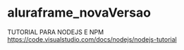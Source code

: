 # aluraframe_novaVersao

TUTORIAL PARA NODEJS E NPM
https://code.visualstudio.com/docs/nodejs/nodejs-tutorial
